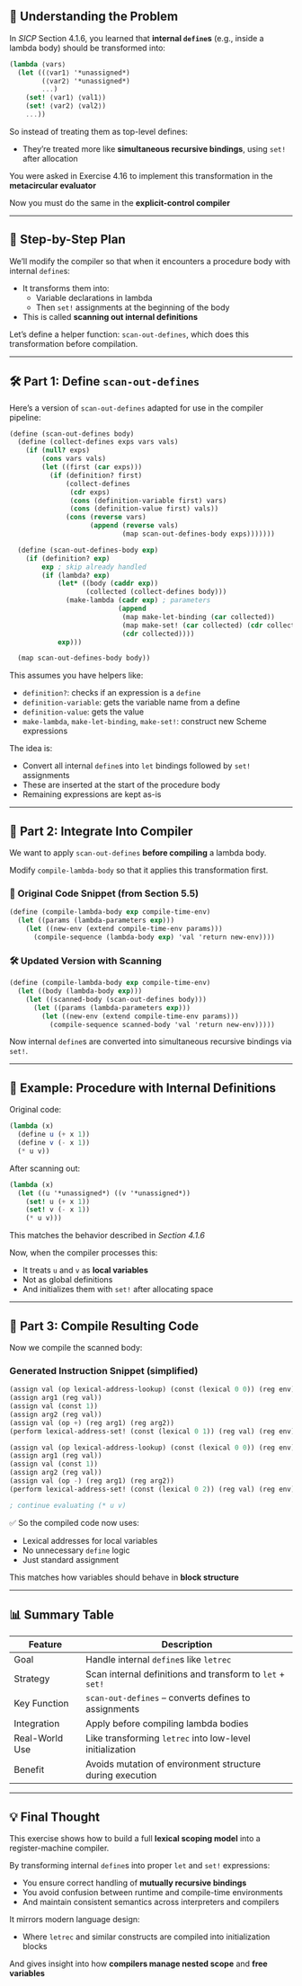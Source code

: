 ## 🧠 Understanding the Problem

In *SICP* Section 4.1.6, you learned that **internal `define`s** (e.g., inside a lambda body) should be transformed into:

```scheme
(lambda ⟨vars⟩
  (let ((⟨var1⟩ '*unassigned*)
        (⟨var2⟩ '*unassigned*)
        ...)
    (set! ⟨var1⟩ ⟨val1⟩)
    (set! ⟨var2⟩ ⟨val2⟩)
    ...))
```

So instead of treating them as top-level defines:
- They’re treated more like **simultaneous recursive bindings**, using `set!` after allocation

You were asked in Exercise 4.16 to implement this transformation in the **metacircular evaluator**

Now you must do the same in the **explicit-control compiler**

---

## 🔁 Step-by-Step Plan

We’ll modify the compiler so that when it encounters a procedure body with internal `define`s:
- It transforms them into:
  - Variable declarations in lambda
  - Then `set!` assignments at the beginning of the body
- This is called **scanning out internal definitions**

Let’s define a helper function: `scan-out-defines`, which does this transformation before compilation.

---

## 🛠️ Part 1: Define `scan-out-defines`

Here’s a version of `scan-out-defines` adapted for use in the compiler pipeline:

```scheme
(define (scan-out-defines body)
  (define (collect-defines exps vars vals)
    (if (null? exps)
        (cons vars vals)
        (let ((first (car exps)))
          (if (definition? first)
              (collect-defines
               (cdr exps)
               (cons (definition-variable first) vars)
               (cons (definition-value first) vals))
              (cons (reverse vars)
                    (append (reverse vals)
                            (map scan-out-defines-body exps)))))))

  (define (scan-out-defines-body exp)
    (if (definition? exp)
        exp ; skip already handled
        (if (lambda? exp)
            (let* ((body (caddr exp))
                   (collected (collect-defines body)))
              (make-lambda (cadr exp) ; parameters
                           (append
                            (map make-let-binding (car collected))
                            (map make-set! (car collected) (cdr collected))
                            (cdr collected))))
            exp)))

  (map scan-out-defines-body body))
```

This assumes you have helpers like:

- `definition?`: checks if an expression is a `define`
- `definition-variable`: gets the variable name from a define
- `definition-value`: gets the value
- `make-lambda`, `make-let-binding`, `make-set!`: construct new Scheme expressions

The idea is:
- Convert all internal `define`s into `let` bindings followed by `set!` assignments
- These are inserted at the start of the procedure body
- Remaining expressions are kept as-is

---

## 📌 Part 2: Integrate Into Compiler

We want to apply `scan-out-defines` **before compiling** a lambda body.

Modify `compile-lambda-body` so that it applies this transformation first.

### 🔁 Original Code Snippet (from Section 5.5)

```scheme
(define (compile-lambda-body exp compile-time-env)
  (let ((params (lambda-parameters exp)))
    (let ((new-env (extend compile-time-env params)))
      (compile-sequence (lambda-body exp) 'val 'return new-env))))
```

### 🛠️ Updated Version with Scanning

```scheme
(define (compile-lambda-body exp compile-time-env)
  (let ((body (lambda-body exp)))
    (let ((scanned-body (scan-out-defines body)))
      (let ((params (lambda-parameters exp)))
        (let ((new-env (extend compile-time-env params)))
          (compile-sequence scanned-body 'val 'return new-env)))))
```

Now internal `define`s are converted into simultaneous recursive bindings via `set!`.

---

## 🎯 Example: Procedure with Internal Definitions

Original code:

```scheme
(lambda (x)
  (define u (+ x 1))
  (define v (- x 1))
  (* u v))
```

After scanning out:

```scheme
(lambda (x)
  (let ((u '*unassigned*) ((v '*unassigned*))
    (set! u (+ x 1))
    (set! v (- x 1))
    (* u v)))
```

This matches the behavior described in *Section 4.1.6*

Now, when the compiler processes this:
- It treats `u` and `v` as **local variables**
- Not as global definitions
- And initializes them with `set!` after allocating space

---

## 🧪 Part 3: Compile Resulting Code

Now we compile the scanned body:

### Generated Instruction Snippet (simplified)

```scheme
(assign val (op lexical-address-lookup) (const (lexical 0 0)) (reg env)) ; get x
(assign arg1 (reg val))
(assign val (const 1))
(assign arg2 (reg val))
(assign val (op +) (reg arg1) (reg arg2))
(perform lexical-address-set! (const (lexical 0 1)) (reg val) (reg env)) ; set u

(assign val (op lexical-address-lookup) (const (lexical 0 0)) (reg env)) ; get x
(assign arg1 (reg val))
(assign val (const 1))
(assign arg2 (reg val))
(assign val (op -) (reg arg1) (reg arg2))
(perform lexical-address-set! (const (lexical 0 2)) (reg val) (reg env)) ; set v

; continue evaluating (* u v)
```

✅ So the compiled code now uses:
- Lexical addresses for local variables
- No unnecessary `define` logic
- Just standard assignment

This matches how variables should behave in **block structure**

---

## 📊 Summary Table

| Feature | Description |
|--------|-------------|
| Goal | Handle internal `define`s like `letrec` |
| Strategy | Scan internal definitions and transform to `let` + `set!` |
| Key Function | `scan-out-defines` – converts defines to assignments |
| Integration | Apply before compiling lambda bodies |
| Real-World Use | Like transforming `letrec` into low-level initialization |
| Benefit | Avoids mutation of environment structure during execution |

---

## 💡 Final Thought

This exercise shows how to build a full **lexical scoping model** into a register-machine compiler.

By transforming internal `define`s into proper `let` and `set!` expressions:
- You ensure correct handling of **mutually recursive bindings**
- You avoid confusion between runtime and compile-time environments
- And maintain consistent semantics across interpreters and compilers

It mirrors modern language design:
- Where `letrec` and similar constructs are compiled into initialization blocks

And gives insight into how **compilers manage nested scope** and **free variables**
